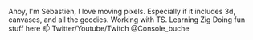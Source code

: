 Ahoy, I'm Sebastien, I love moving pixels. Especially if it includes 3d, canvases, and all the goodies.
Working with TS. Learning Zig
Doing fun stuff here 📫 Twitter/Youtube/Twitch @Console_buche

<!---
Console-buche/Console-buche is a ✨ special ✨ repository because its `README.md` (this file) appears on your GitHub profile.
You can click the Preview link to take a look at your changes.
--->

